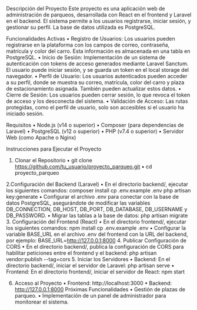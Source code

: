 Descripción del Proyecto
Este proyecto es una aplicación web de administración de parqueos, desarrollada con React en el frontend y Laravel en el backend. El sistema permite a los usuarios registrarse, iniciar sesión, y gestionar su perfil. La base de datos utilizada es PostgreSQL.

Funcionalidades Activas
•	Registro de Usuarios: Los usuarios pueden registrarse en la plataforma con los campos de correo, contraseña, matrícula y color del carro. Esta información es almacenada en una tabla en PostgreSQL.
•	Inicio de Sesión: Implementación de un sistema de autenticación con tokens de acceso generados mediante Laravel Sanctum. El usuario puede iniciar sesión, y se guarda un token en el local storage del navegador.
•	Perfil de Usuario: Los usuarios autenticados pueden acceder a su perfil, donde se muestra su correo, matrícula, color del carro y plaza de estacionamiento asignada. También pueden actualizar estos datos.
•	Cierre de Sesión: Los usuarios pueden cerrar sesión, lo que revoca el token de acceso y los desconecta del sistema.
•	Validación de Acceso: Las rutas protegidas, como el perfil de usuario, solo son accesibles si el usuario ha iniciado sesión.

Requisitos
•	Node.js (v14 o superior)
•	Composer (para dependencias de Laravel)
•	PostgreSQL (v12 o superior)
•	PHP (v7.4 o superior)
•	Servidor Web (como Apache o Nginx)




Instrucciones para Ejecutar el Proyecto
1.	 Clonar el Repositorio
•	git clone https://github.com/tu_usuario/proyecto_parqueo.git
•	cd proyecto_parqueo

2.Configuración del Backend (Laravel)
•	En el directorio backend/, ejecutar los siguientes comandos:
composer install
cp .env.example .env
php artisan key:generate
•	Configurar el archivo .env para conectar con la base de datos PostgreSQL, asegurándote de modificar las variables DB_CONNECTION, DB_HOST, DB_PORT, DB_DATABASE, DB_USERNAME y DB_PASSWORD.
•	Migrar las tablas a la base de datos:
php artisan migrate
3. Configuración del Frontend (React)
•	En el directorio frontend/, ejecutar los siguientes comandos:
npm install
cp .env.example .env
•	Configurar la variable BASE_URL en el archivo .env del frontend con la URL del backend, por ejemplo:
BASE_URL=http://127.0.0.1:8000
4. Publicar Configuración de CORS
•	En el directorio backend/, publica la configuración de CORS para habilitar peticiones entre el frontend y el backend:
php artisan vendor:publish --tag=cors
5. Iniciar los Servidores
•	Backend: En el directorio backend/, iniciar el servidor de Laravel:
php artisan serve
•	Frontend: En el directorio frontend/, iniciar el servidor de React:
npm start

6. Acceso al Proyecto
•	Frontend: http://localhost:3000
•	Backend: http://127.0.0.1:8000
Próximas Funcionalidades
•	Gestión de plazas de parqueo.
•	Implementación de un panel de administrador para monitorear el sistema.
